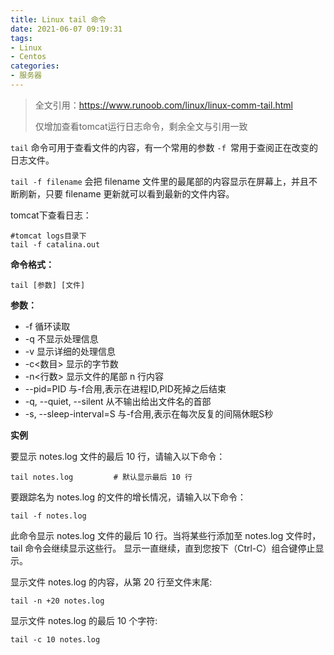 ```yaml
---
title: Linux tail 命令
date: 2021-06-07 09:19:31
tags:
- Linux
- Centos
categories:
- 服务器
---
```


>  全文引用：https://www.runoob.com/linux/linux-comm-tail.html
>
> 仅增加查看tomcat运行日志命令，剩余全文与引用一致

<!--more-->

`tail` 命令可用于查看文件的内容，有一个常用的参数 `-f `常用于查阅正在改变的日志文件。

`tail -f filename` 会把 filename 文件里的最尾部的内容显示在屏幕上，并且不断刷新，只要 filename 更新就可以看到最新的文件内容。

tomcat下查看日志：

```nginx
#tomcat logs目录下
tail -f catalina.out
```



**命令格式：**

```nginx
tail [参数] [文件]  
```

**参数：**

- -f 循环读取
- -q 不显示处理信息
- -v 显示详细的处理信息
- -c<数目> 显示的字节数
- -n<行数> 显示文件的尾部 n 行内容
- --pid=PID 与-f合用,表示在进程ID,PID死掉之后结束
- -q, --quiet, --silent 从不输出给出文件名的首部
- -s, --sleep-interval=S 与-f合用,表示在每次反复的间隔休眠S秒

**实例**

要显示 notes.log 文件的最后 10 行，请输入以下命令：

```nginx
tail notes.log         # 默认显示最后 10 行
```

要跟踪名为 notes.log 的文件的增长情况，请输入以下命令：

```nginx
tail -f notes.log
```

此命令显示 notes.log 文件的最后 10 行。当将某些行添加至 notes.log 文件时，tail 命令会继续显示这些行。 显示一直继续，直到您按下（Ctrl-C）组合键停止显示。

显示文件 notes.log 的内容，从第 20 行至文件末尾:

```nginx
tail -n +20 notes.log
```

显示文件 notes.log 的最后 10 个字符:

```nginx
tail -c 10 notes.log
```

